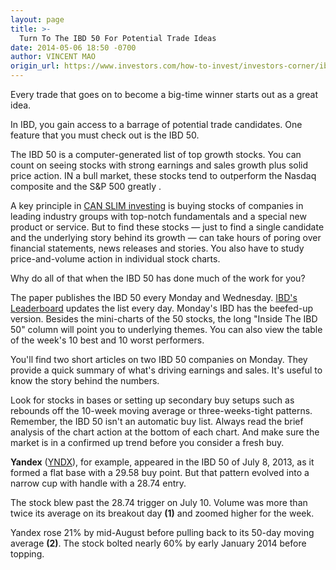 ```yaml
---
layout: page
title: >-
  Turn To The IBD 50 For Potential Trade Ideas
date: 2014-05-06 18:50 -0700
author: VINCENT MAO
origin_url: https://www.investors.com/how-to-invest/investors-corner/ibd-50-brings-you-market-leaders/
---
```


Every trade that goes on to become a big-time winner starts out as a great idea.

In IBD, you gain access to a barrage of potential trade candidates. One feature that you must check out is the IBD 50.

The IBD 50 is a computer-generated list of top growth stocks. You can count on seeing stocks with strong earnings and sales growth plus solid price action. IN a bull market, these stocks tend to outperform the Nasdaq composite and the S&P 500 greatly .

A key principle in [CAN SLIM investing](http://education.investors.com/) is buying stocks of companies in leading industry groups with top-notch fundamentals and a special new product or service. But to find these stocks — just to find a single candidate and the underlying story behind its growth — can take hours of poring over financial statements, news releases and stories. You also have to study price-and-volume action in individual stock charts.

Why do all of that when the IBD 50 has done much of the work for you?

The paper publishes the IBD 50 every Monday and Wednesday. [IBD's Leaderboard](http://leaderboard.investors.com/ibd50/fulllist/) updates the list every day. Monday's IBD has the beefed-up version. Besides the mini-charts of the 50 stocks, the long "Inside The IBD 50" column will point you to underlying themes. You can also view the table of the week's 10 best and 10 worst performers.

You'll find two short articles on two IBD 50 companies on Monday. They provide a quick summary of what's driving earnings and sales. It's useful to know the story behind the numbers.

Look for stocks in bases or setting up secondary buy setups such as rebounds off the 10-week moving average or three-weeks-tight patterns. Remember, the IBD 50 isn't an automatic buy list. Always read the brief analysis of the chart action at the bottom of each chart. And make sure the market is in a confirmed up trend before you consider a fresh buy.

**Yandex** ([YNDX](https://research.investors.com/quote.aspx?symbol=YNDX)), for example, appeared in the IBD 50 of July 8, 2013, as it formed a flat base with a 29.58 buy point. But that pattern evolved into a narrow cup with handle with a 28.74 entry.

The stock blew past the 28.74 trigger on July 10. Volume was more than twice its average on its breakout day **(1)** and zoomed higher for the week.

Yandex rose 21% by mid-August before pulling back to its 50-day moving average **(2)**. The stock bolted nearly 60% by early January 2014 before topping.
